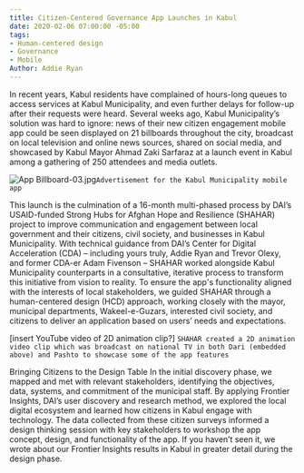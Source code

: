 ```yaml
---
title: Citizen-Centered Governance App Launches in Kabul
date: 2020-02-06 07:00:00 -05:00
tags:
- Human-centered design
- Governance
- Mobile
Author: Addie Ryan
---
```


In recent years, Kabul residents have complained of hours-long queues to access services at Kabul Municipality, and even further delays for follow-up after their requests were heard. Several weeks ago, Kabul Municipality’s solution was hard to ignore: news of their new citizen engagement mobile app could be seen displayed on 21 billboards throughout the city, broadcast on local television and online news sources, shared on social media, and showcased by Kabul Mayor Ahmad Zaki Sarfaraz at a launch event in Kabul among a gathering of 250 attendees and media outlets.

![App Billboard-03.jpg](/uploads/App%20Billboard-03.jpg)`Advertisement for the Kabul Municipality mobile app`

<!--more-->

This launch is the culmination of a 16-month multi-phased process by DAI’s USAID-funded  Strong Hubs for Afghan Hope and Resilience (SHAHAR) project to improve communication and engagement between local government and their citizens, civil society, and businesses in Kabul Municipality. With technical guidance from DAI’s Center for Digital Acceleration (CDA) – including yours truly, Addie Ryan and Trevor Olexy, and former CDA-er Adam Fivenson – SHAHAR worked alongside Kabul Municipality counterparts in a consultative, iterative process to transform this initiative from vision to reality. To ensure the app's functionality aligned with the interests of local stakeholders, we guided SHAHAR through a human-centered design (HCD) approach, working closely with the mayor, municipal departments, Wakeel-e-Guzars, interested civil society, and citizens to deliver an application based on users’ needs and expectations. 

[insert YouTube video of 2D animation clip?]
`SHAHAR created a 2D animation video clip which was broadcast on national TV in both Dari (embedded above) and Pashto to showcase some of the app features`

Bringing Citizens to the Design Table
In the initial discovery phase, we mapped and met with relevant stakeholders, identifying the objectives, data, systems, and commitment of the municipal staff. By applying Frontier Insights, DAI’s user discovery and research method, we explored the local digital ecosystem and learned how citizens in Kabul engage with technology. The data collected from these citizen surveys informed a design thinking session with key stakeholders to workshop the app concept, design, and functionality of the app. If you haven’t seen it, we wrote about our Frontier Insights results in Kabul in greater detail during the design phase. 

